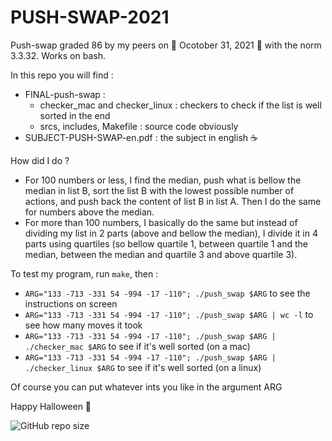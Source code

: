# PUSH-SWAP-2021
Push-swap graded 86 by my peers on 🎃 Ocotober 31, 2021 🎃 with the norm 3.3.32. Works on bash.

In this repo you will find : 
- FINAL-push-swap : 
  - checker_mac and checker_linux : checkers to check if the list is well sorted in the end
  - srcs, includes, Makefile : source code obviously
- SUBJECT-PUSH-SWAP-en.pdf : the subject in english ☕️ 

How did I do ?
- For 100 numbers or less, I find the median, push what is bellow the median in list B, sort the list B with the lowest possible number of actions, and push back the content of list B in list A. Then I do the same for numbers above the median. 
- For more than 100 numbers, I basically do the same but instead of dividing my list in 2 parts (above and bellow the median), I divide it in 4 parts using quartiles (so bellow quartile 1, between quartile 1 and the median, between the median and quartile 3 and above quartile 3). 

To test my program, run `make`, then :
- `ARG="133 -713 -331 54 -994 -17 -110"; ./push_swap $ARG` to see the instructions on screen
- `ARG="133 -713 -331 54 -994 -17 -110"; ./push_swap $ARG | wc -l` to see how many moves it took
- `ARG="133 -713 -331 54 -994 -17 -110"; ./push_swap $ARG | ./checker_mac $ARG` to see if it's well sorted (on a mac)
- `ARG="133 -713 -331 54 -994 -17 -110"; ./push_swap $ARG | ./checker_linux $ARG` to see if it's well sorted (on a linux)

Of course you can put whatever ints you like in the argument ARG

Happy Halloween 👻 

![GitHub repo size](https://img.shields.io/github/repo-size/amontaut/PUSH-SWAP-2021?style=for-the-badge)
